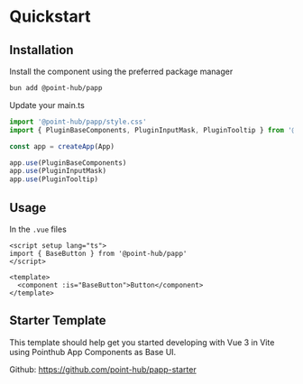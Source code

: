 # Quickstart

## Installation

Install the component using the preferred package manager

```sh
bun add @point-hub/papp
```

Update your main.ts

```ts
import '@point-hub/papp/style.css'
import { PluginBaseComponents, PluginInputMask, PluginTooltip } from '@point-hub/papp'

const app = createApp(App)

app.use(PluginBaseComponents)
app.use(PluginInputMask)
app.use(PluginTooltip)
```

## Usage

In the `.vue` files

```vue
<script setup lang="ts">
import { BaseButton } from '@point-hub/papp'
</script>

<template>
  <component :is="BaseButton">Button</component>
</template>
```

## Starter Template

This template should help get you started developing with Vue 3 in Vite using Pointhub App Components as Base UI.

Github: https://github.com/point-hub/papp-starter
